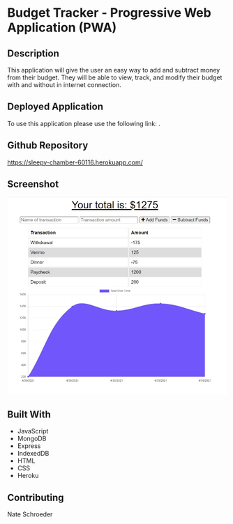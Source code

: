 # Budget Tracker - Progressive Web Application (PWA)

## Description
This application will give the user an easy way to add and subtract money from their budget.  They will be able to view, track, and modify their budget with and without in internet connection.

## Deployed Application
To use this application please use the following link: .

## Github Repository
https://sleepy-chamber-60116.herokuapp.com/

## Screenshot
![screenshot of budget-tracker homepage](/public/screenshots/homepage.jpg)

## Built With
* JavaScript
* MongoDB
* Express
* IndexedDB
* HTML
* CSS
* Heroku

## Contributing
Nate Schroeder